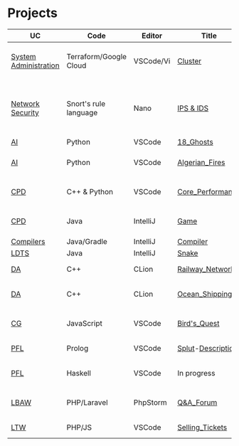 # Projects
| UC   | Code      | Editor    | Title            | Description                                  |
|------|-----------|-----------|------------------|----------------------------------------------|
| [System Administration](https://sigarra.up.pt/fcup/en/ucurr_geral.ficha_uc_view?pv_ocorrencia_id=528117)   | Terraform/Google Cloud       | VSCode/Vi     | [Cluster](https://github.com/Rui-Pedro-Borges-Silva/projects/tree/maincourse_projects/Ceph_Cluster)  | Ceph Cluster all configured in terraform                      |
|  [Network Security](https://sigarra.up.pt/fcup/en/UCURR_GERAL.FICHA_UC_VIEW?pv_ocorrencia_id=527970)  |  Snort's rule language    | Nano   |   [IPS & IDS](https://github.com/Rui-Pedro-Borges-Silva/projects/tree/main/course_projects/Network_Secutiry)   |   Proposing advanced IPS upgrades, countering unknowns   |
| [AI](https://sigarra.up.pt/feup/en/ucurr_geral.ficha_uc_view?pv_ocorrencia_id=501691) | Python      | VSCode  | [18_Ghosts](https://boardgamegeek.com/boardgame/70116/18-ghosts)           | Classic game                                 |
| [AI](https://sigarra.up.pt/feup/en/ucurr_geral.ficha_uc_view?pv_ocorrencia_id=501691) | Python      | VSCode  | [Algerian_Fires](https://github.com/Rui-Pedro-Borges-Silva/projects/tree/main/course_projects/AlgerianFires)           | Utilizing weather to predict fire                                  |
| [CPD](https://sigarra.up.pt/feup/en/ucurr_geral.ficha_uc_view?pv_ocorrencia_id=501690) | C++ & Python      | VSCode  | [Core_Performance](https://github.com/Rui-Pedro-Borges-Silva/projects/tree/main/course_projects/Core_performance)           | Performance evaluation of a single core                                 |
| [CPD](https://sigarra.up.pt/feup/en/ucurr_geral.ficha_uc_view?pv_ocorrencia_id=501690) | Java      | IntelliJ  | [Game](https://github.com/Rui-Pedro-Borges-Silva/projects/tree/main/course_projects/Game_server)           | Game with server and clients                                 |
| [Compilers](https://sigarra.up.pt/feup/en/UCURR_GERAL.FICHA_UC_VIEW?pv_ocorrencia_id=501688) | Java/Gradle      | IntelliJ  | [Compiler](https://github.com/Rui-Pedro-Borges-Silva/projects/tree/main/course_projects/compiler)           | Compiler                                 |
| [LDTS](https://sigarra.up.pt/feup/en/ucurr_geral.ficha_uc_view?pv_ocorrencia_id=501676) | Java      | IntelliJ  | [Snake](https://github.com/Rui-Pedro-Borges-Silva/projects/tree/main/course_projects/Improved_Snake)           | Classic game                                 |
| [DA](https://sigarra.up.pt/feup/en/ucurr_geral.ficha_uc_view?pv_ocorrencia_id=501678)   | C++       | CLion     | [Railway_Network](https://github.com/Rui-Pedro-Borges-Silva/projects/tree/main/course_projects/Railway_Network)  | Using greedy algorithms                      |
| [DA](https://sigarra.up.pt/feup/en/ucurr_geral.ficha_uc_view?pv_ocorrencia_id=501678)   | C++       | CLion     | [Ocean_Shipping](https://github.com/Rui-Pedro-Borges-Silva/projects/tree/main/course_projects/Ocean_Shipping)   | Using dynamic programming                    |
| [CG](https://sigarra.up.pt/feup/en/ucurr_geral.ficha_uc_view?pv_ocorrencia_id=501689)   | JavaScript| VSCode    | [Bird's_Quest](https://github.com/Rui-Pedro-Borges-Silva/projects/tree/main/course_projects/Birds_Quest)     | Using WebCGF library                         |
| [PFL](https://sigarra.up.pt/feup/en/ucurr_geral.ficha_uc_view?pv_ocorrencia_id=520329)  | Prolog    | VSCode    | [Splut](https://github.com/Rui-Pedro-Borges-Silva/projects/tree/main/course_projects/Splut)-[Description](https://www.iggamecenter.com/en/rules/splut)       | Using logic programming                      |
| [PFL](https://sigarra.up.pt/feup/en/ucurr_geral.ficha_uc_view?pv_ocorrencia_id=520329)  | Haskell   | VSCode    | In progress      | Using functional programming                 |
| [LBAW](https://sigarra.up.pt/feup/en/ucurr_geral.ficha_uc_view?pv_ocorrencia_id=520328) | PHP/Laravel   | PhpStorm  | [Q&A_Forum](https://github.com/Rui-Pedro-Borges-Silva/projects/tree/main/course_projects/Forum)      | Collaborative Q&A website using MVC                    |
| [LTW](https://sigarra.up.pt/feup/en/ucurr_geral.ficha_uc_view?pv_ocorrencia_id=520324) | PHP/JS   | VSCode  | [Selling_Tickets](https://github.com/Rui-Pedro-Borges-Silva/projects/tree/main/course_projects/Ticket_Website)      | Website tickets                    |
